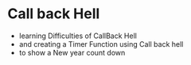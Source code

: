 # Call back Hell
- learning Difficulties of CallBack Hell
- and creating a Timer Function using Call back hell
- to show a New year count down
